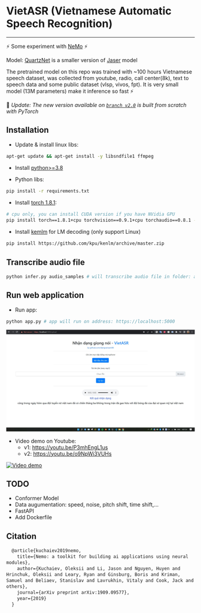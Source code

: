 # VietASR (Vietnamese Automatic Speech Recognition)
------
⚡ Some experiment with [NeMo](https://github.com/NVIDIA/NeMo) ⚡  

Model: [QuartzNet](https://docs.nvidia.com/deeplearning/nemo/user-guide/docs/en/main/asr/models.html#quartznet) is a smaller version of [Jaser](https://docs.nvidia.com/deeplearning/nemo/user-guide/docs/en/main/asr/models.html#jasper)  model  

The pretrained model on this repo was trained with ~100 hours Vietnamese speech dataset, was collected from youtube, radio, call center(8k), text to speech data and some public dataset (vlsp, vivos, fpt). It is very small model (13M parameters) make it inference so fast ⚡  

🌱 _Update: The new version available on [`branch v2.0`](https://github.com/dangvansam/viet-asr/tree/v2.0) is built from scratch with PyTorch_

Installation
------------
+ Update & install linux libs:
```bash
apt-get update && apt-get install -y libsndfile1 ffmpeg
```
+ Install [python>=3.8](https://www.python.org/downloads/release/python-385/)
* Python libs:
```bash
pip install -r requirements.txt
```
+ Install [torch 1.8.1](https://pytorch.org/get-started/previous-versions/#v181):
```bash
# cpu only, you can install CUDA version if you have NVidia GPU
pip install torch==1.8.1+cpu torchvision==0.9.1+cpu torchaudio==0.8.1 -f https://download.pytorch.org/whl/torch_stable.html
```
+ Install [kemlm](https://github.com/kpu/kenlm) for LM decoding (only support Linux) 
```bash
pip install https://github.com/kpu/kenlm/archive/master.zip
```
Transcribe audio file
--------
```bash
python infer.py audio_samples # will transcribe audio file in folder: audio_samples
```
Run web application
--------
* Run app:
```bash
python app.py # app will run on address: https://localhost:5000
```
[![App](demo.JPG)]()  

* Video demo on Youtube:
   + v1: https://youtu.be/P3mhEngL1us  
   + v2: https://youtu.be/o9NpWi3VUHs  

[![Video demo](https://img.youtube.com/vi/P3mhEngL1us/maxresdefault.jpg)](https://youtu.be/P3mhEngL1us)  

<!-- * English Model ([pretrained](model_english)) -->

TODO
------
* Conformer Model
* Data augumentation: speed, noise, pitch shift, time shift,...  
* FastAPI
* Add Dockerfile

Citation
--------
```
  @article{kuchaiev2019nemo,
    title={Nemo: a toolkit for building ai applications using neural modules},
    author={Kuchaiev, Oleksii and Li, Jason and Nguyen, Huyen and Hrinchuk, Oleksii and Leary, Ryan and Ginsburg, Boris and Kriman, Samuel and Beliaev, Stanislav and Lavrukhin, Vitaly and Cook, Jack and others},
    journal={arXiv preprint arXiv:1909.09577},
    year={2019}
  }
```
